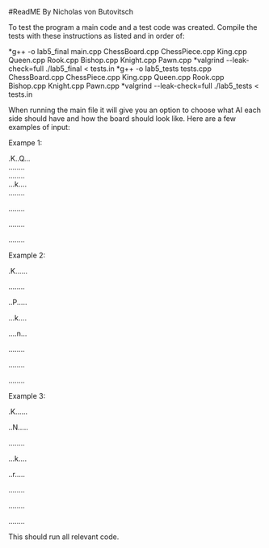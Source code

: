 #ReadME
By Nicholas von Butovitsch

To test the program a main code and a test code was created.
Compile the tests with these instructions as listed and in order of:

*g++ -o lab5_final main.cpp ChessBoard.cpp ChessPiece.cpp King.cpp Queen.cpp Rook.cpp Bishop.cpp Knight.cpp Pawn.cpp
*valgrind --leak-check=full ./lab5_final < tests.in
*g++ -o lab5_tests tests.cpp ChessBoard.cpp ChessPiece.cpp King.cpp Queen.cpp Rook.cpp Bishop.cpp Knight.cpp Pawn.cpp
*valgrind --leak-check=full ./lab5_tests < tests.in

When running the main file it will give you an option to choose what AI each side should have and how the board should look like. Here are a few examples of input:

Exampe 1:

.K..Q...  
........  
........  
...k....  
........

........

........

........

Example 2:

.K......

........

..P.....

...k....

....n...

........

........

........

Example 3:

.K......

..N.....

........

...k....

..r.....

........

........

........

This should run all relevant code.



